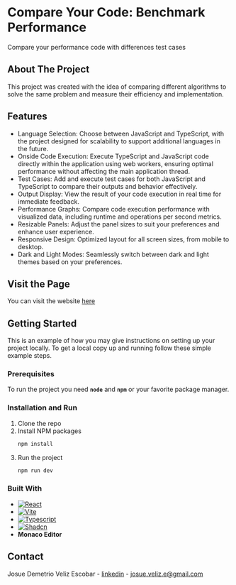 
# Compare Your Code: Benchmark Performance

Compare your performance code with differences test cases

## About The Project
This project was created with the idea of comparing different algorithms to solve the same problem and measure their efficiency and implementation.

## Features
* Language Selection: Choose between JavaScript and TypeScript, with the project designed for scalability to support additional languages in the future.
* Onside Code Execution: Execute TypeScript and JavaScript code directly within the application using web workers, ensuring optimal performance without affecting the main application thread.
* Test Cases: Add and execute test cases for both JavaScript and TypeScript to compare their outputs and behavior effectively.
* Output Display: View the result of your code execution in real time for immediate feedback.
* Performance Graphs: Compare code execution performance with visualized data, including runtime and operations per second metrics.
* Resizable Panels: Adjust the panel sizes to suit your preferences and enhance user experience.
* Responsive Design: Optimized layout for all screen sizes, from mobile to desktop.
* Dark and Light Modes: Seamlessly switch between dark and light themes based on your preferences.

## Visit the Page
You can visit the website <a href="https://comparecode.pages.dev" target="_blank">here</a>


## Getting Started

This is an example of how you may give instructions on setting up your project locally.
To get a local copy up and running follow these simple example steps.

### Prerequisites

To run the project you need **`node`** and **`npm`** or your favorite package manager.

### Installation and Run

1. Clone the repo
2. Install NPM packages
   ```sh
   npm install
   ```
3. Run the project
   ```sh
   npm run dev
   ```


### Built With
* [![React][React.js]][React-url]
* [![Vite][Vite]][Vite-url]
* [![Typescript][Typescript]][React-url]
* [![Shadcn][Shadcnui]][Shadcnui-url]
* **Monaco Editor**

## Contact

Josue Demetrio Veliz Escobar - [linkedin](https://www.linkedin.com/in/josue-demetrio-veliz-escobar-238280219/) - josue.veliz.e@gmail.com



[React.js]: https://img.shields.io/badge/React-20232A?style=for-the-badge&logo=react&logoColor=61DAFB
[React-url]: https://reactjs.org/
[Shadcnui]: https://img.shields.io/badge/shadcn%2Fui-000?logo=shadcnui&logoColor=fff&style=for-the-badge
[Shadcnui-url]: https://ui.shadcn.com/
[Typescript]: https://img.shields.io/badge/TypeScript-3178C6?style=for-the-badge&logo=typescript&logoColor=white
[Typescript-url]: https://www.typescriptlang.org/
[Vite]: https://img.shields.io/badge/Vite-646CFF?style=for-the-badge&logo=Vite&logoColor=white
[Vite-url]: https://vite.dev/
